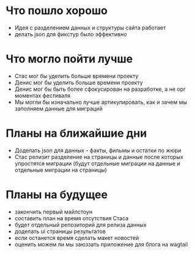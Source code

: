 # Что пошло хорошо

* Идея с разделением данных и структуры сайта работает
* делать json для фикстур было эффективно

# Что могло пойти лучше

* Стас мог бы уделить больше времени проекту
* Денис мог бы уделить больше времени проекту
* Денис мог бы быть более сфокусирован на разработке, а не орг моментах фестиваля
* Мы могли бы изначально лучше артикулировать, как и зачем мы заполняем данные для миграций

# Планы на ближайшие дни

* Доделать json для данных - факты, фильмы и остатки по жюри
* Стас релизит разделение на страницы и данные  после которых упростятся миграции
(будут отдельные миграции на данные и отдельные миграции на страницы) 

# Планы на будущее
  
  * закончить первый майлстоун
  * составить план на время отсутствия Стаса
  * будет отдельный репозиторий для релиза данных
  * доделать ui страницы результатов
  * если останется время сделать макет новостей
  * оценить можем ли мы заюззать приложение для блога на wagtail
  
